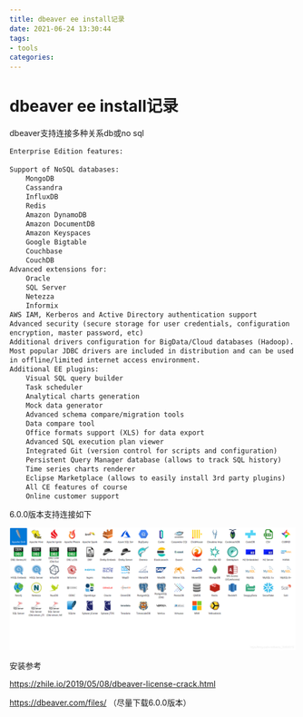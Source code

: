 ```yaml
---
title: dbeaver ee install记录
date: 2021-06-24 13:30:44
tags:
- tools
categories:
---
```


# dbeaver ee install记录

dbeaver支持连接多种关系db或no sql

```shell script
Enterprise Edition features:
 
Support of NoSQL databases:
    MongoDB
    Cassandra
    InfluxDB
    Redis
    Amazon DynamoDB
    Amazon DocumentDB
    Amazon Keyspaces
    Google Bigtable
    Couchbase
    CouchDB
Advanced extensions for:
    Oracle
    SQL Server
    Netezza
    Informix
AWS IAM, Kerberos and Active Directory authentication support
Advanced security (secure storage for user credentials, configuration encryption, master password, etc)
Additional drivers configuration for BigData/Cloud databases (Hadoop).
Most popular JDBC drivers are included in distribution and can be used in offline/limited internet access environment.
Additional EE plugins:
    Visual SQL query builder
    Task scheduler
    Analytical charts generation
    Mock data generator
    Advanced schema compare/migration tools
    Data compare tool
    Office formats support (XLS) for data export
    Advanced SQL execution plan viewer
    Integrated Git (version control for scripts and configuration)
    Persistent Query Manager database (allows to track SQL history)
    Time series charts renderer
    Eclipse Marketplace (allows to easily install 3rd party plugins)
    All CE features of course
    Online customer support
```

6.0.0版本支持连接如下

![tools01](../images/tools01.png)

安装参考

https://zhile.io/2019/05/08/dbeaver-license-crack.html

https://dbeaver.com/files/   （尽量下载6.0.0版本）
